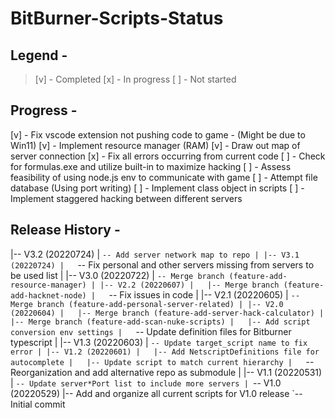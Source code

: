# BitBurner-Scripts-Status

## Legend - 
> [v] - Completed
> [x] - In progress
> [ ] - Not started

## Progress - 
[v] - Fix vscode extension not pushing code to game - (Might be due to Win11)
[v] - Implement resource manager (RAM)
[v] - Draw out map of server connection
[x] - Fix all errors occurring from current code
[ ] - Check for formulas.exe and utilize built-in to maximize hacking
[ ] - Assess feasibility of using node.js env to communicate with game
[ ] - Attempt file database (Using port writing)
[ ] - Implement class object in scripts
[ ] - Implement staggered hacking between different servers

## Release History -
|-- V3.2 (20220724)
|   `-- Add server network map to repo
|
|-- V3.1 (20220724)
|   `-- Fix personal and other servers missing from servers to be used list
|
|-- V3.0 (20220722)
|   `-- Merge branch (feature-add-resource-manager)
|
|-- V2.2 (20220607)
|   |-- Merge branch (feature-add-hacknet-node)
|   `-- Fix issues in code
|
|-- V2.1 (20220605)
|   `-- Merge branch (feature-add-personal-server-related)
|
|-- V2.0 (20220604)
|   |-- Merge branch (feature-add-server-hack-calculator)
|   |-- Merge branch (feature-add-scan-nuke-scripts)
|   |-- Add script conversion env settings
|   `-- Update definition files for Bitburner typescript
|
|-- V1.3 (20220603)
|   `-- Update target_script name to fix error
|
|-- V1.2 (20220601)
|   |-- Add NetscriptDefinitions file for autocomplete
|   |-- Update script to match current hierarchy
|   `-- Reorganization and add alternative repo as submodule
|
|-- V1.1 (20220531)
|   `-- Update server*Port list to include more servers
|
`-- V1.0 (20220529)
    |-- Add and organize all current scripts for V1.0 release
    `-- Initial commit